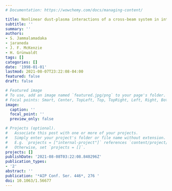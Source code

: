 ```yaml
---
# Documentation: https://wowchemy.com/docs/managing-content/

title: Nonlinear dust-plasma interactions of a cross-beam system in interplanetary space
subtitle: ''
summary: ''
authors:
- S. Jammalamadaka
- jaraneda
- J. F. McKenzie
- H. Grünwaldt
tags: []
categories: []
date: '1998-01-01'
lastmod: 2021-08-07T23:22:08-04:00
featured: false
draft: false

# Featured image
# To use, add an image named `featured.jpg/png` to your page's folder.
# Focal points: Smart, Center, TopLeft, Top, TopRight, Left, Right, BottomLeft, Bottom, BottomRight.
image:
  caption: ''
  focal_point: ''
  preview_only: false

# Projects (optional).
#   Associate this post with one or more of your projects.
#   Simply enter your project's folder or file name without extension.
#   E.g. `projects = ["internal-project"]` references `content/project/deep-learning/index.md`.
#   Otherwise, set `projects = []`.
projects: []
publishDate: '2021-08-08T03:22:08.840296Z'
publication_types:
- '2'
abstract: ''
publication: '*AIP Conf. Ser. 446*, 276 '
doi: 10.1063/1.56677
---
```


